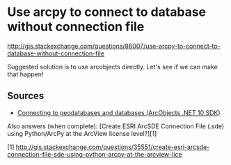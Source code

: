 # Use arcpy to connect to database without connection file
http://gis.stackexchange.com/questions/86007/use-arcpy-to-connect-to-database-without-connection-file

Suggested solution is to use arcobjects directly. Let's see if we can make that happen!






## Sources

 * [Connecting to geodatabases and databases (ArcObjects .NET 10 SDK)](http://resources.arcgis.com/en/help/arcobjects-net/conceptualhelp/index.html#//0001000003s8000000)




Also answers (when complete):
    [Create ESRI ArcSDE Connection File (.sde) using Python/ArcPy at the ArcView license level?][1]


 [1] http://gis.stackexchange.com/questions/35551/create-esri-arcsde-connection-file-sde-using-python-arcpy-at-the-arcview-lice
